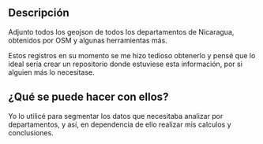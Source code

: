 ## Descripción
Adjunto todos los geojson de todos los departamentos de Nicaragua, obtenidos por OSM y algunas herramientas más.

Estos registros en su momento se me hizo tedioso obtenerlo y pensé que lo ideal sería crear un repositorio donde estuviese esta información, por si alguien más lo necesitase. 

## ¿Qué se puede hacer con ellos?
Yo lo utilicé para segmentar los datos que necesitaba analizar por departamentos, y así, en dependencia de ello realizar mis calculos y conclusiones.
